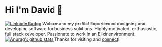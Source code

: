 # Hi I'm David 👋
[![Linkedin
Badge](https://img.shields.io/badge/-jlim-blue?style=flat&logo=Linkedin&logoColor=white&link=https://www.linkedin.com/in/david-neumark)](https://www.linkedin.com/in/david-neumark/)
Welcome to my profile! Experienced designing and developing software for business solutions. Highly-motivated, enthusiastic, full stack developer.
Passionate to work in an Elixir environment. 
[![Anurag's github stats](https://github-readme-stats.vercel.app/api?username=DavidNeumark)](https://github.com/DavidNeumark/github-readme-stats)
Thanks for visiting and [connect](https://www.linkedin.com/in/david-neumark/)!

